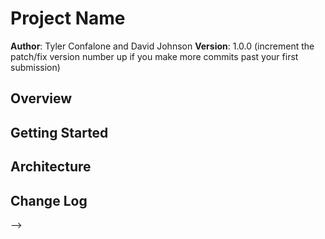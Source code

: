 # Project Name

**Author**: Tyler Confalone and David Johnson
**Version**: 1.0.0 (increment the patch/fix version number up if you make more commits past your first submission)

## Overview
<!-- As a user I am looking for a site that will display my blog articles clearly and logically so I can find things in them quickly and so they are easy to read in an order of most recent artcicles first.
As a developer I am using jquerys library to crete a functionl effecient way to traverse, access, and manipulate the DOM.  As a developer I also want my code to be dry as possible.  Optimize iteration with JavaScript array methods, this helps keep my coder more condensed and maintainable..-->

## Getting Started
<!-- a user would need to create an array similar to the rawData that is used in this example.  that is the information that we will than use to fill in our web page.  they would need to than create a constructor function to pull the information off of the rawData. -->

## Architecture
<!-- Provide a detailed description of the application design. What technologies (languages, libraries, etc) you're using, and any other relevant design information. -->

## Change Log
<!-- Use this are to document the iterative changes made to your application as each feature is successfully implemented. Use time stamps. Here's an examples:

01-01-2001 4:59pm - Application now has a fully-functional express server, with GET and POST routes for the book resource.

## Credits and Collaborations
<!-- Give credit (and a link) to other people or resources that helped you build this application. -->
-->